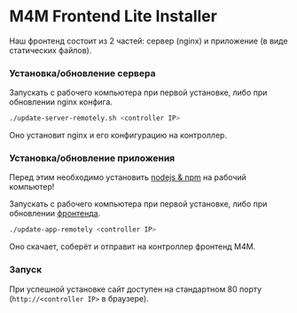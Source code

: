 # M4M Frontend Lite Installer
Наш фронтенд состоит из 2 частей: сервер (nginx) и приложение (в виде статических файлов).

### Установка/обновление сервера
Запускать с рабочего компьютера при первой установке, либо при обновлении nginx конфига.

```bash
./update-server-remotely.sh <controller IP>
``` 

Оно установит nginx и его конфигурацию на контроллер.

### Установка/обновление приложения
Перед этим необходимо установить [nodejs & npm](https://nodejs.org) на рабочий компьютер!

Запускать с рабочего компьютера при первой установке, либо при обновлении [фронтенда](https://github.com/m4mcontroller/frontend).

```bash
./update-app-remotely <controller IP>
```

Оно скачает, соберёт и отправит на контроллер фронтенд M4M.

### Запуск
При успешной установке сайт доступен на стандартном 80 порту (`http://<controller IP>` в браузере).
